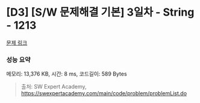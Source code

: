 # [D3] [S/W 문제해결 기본] 3일차 - String - 1213 

[문제 링크](https://swexpertacademy.com/main/code/problem/problemDetail.do?contestProbId=AV14P0c6AAUCFAYi) 

### 성능 요약

메모리: 13,376 KB, 시간: 8 ms, 코드길이: 589 Bytes



> 출처: SW Expert Academy, https://swexpertacademy.com/main/code/problem/problemList.do